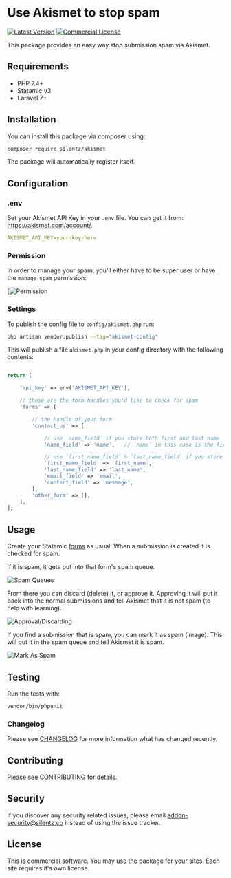 # Use Akismet to stop spam
[![Latest Version](https://img.shields.io/github/release/silentzco/statamic-akismet)](https://github.com/silentzco/statamic-akismet/releases)
[![Commercial License](https://img.shields.io/badge/license-Commercial-success?style=flat-square)](#)

This package provides an easy way stop submission spam via Akismet.

## Requirements

* PHP 7.4+
* Statamic v3
* Laravel 7+

## Installation

You can install this package via composer using:

```bash
composer require silentz/akismet
```

The package will automatically register itself.

## Configuration

### .env
Set your Akismet API Key in your `.env` file. You can get it from: https://akismet.com/account/.

```yaml
AKISMET_API_KEY=your-key-here
```

### Permission
In order to manage your spam, you'll either have to be super user or have the `manage spam` permission:

[![Permission](https://github.com/silentzco/statamic-akismet/blob/main/images/permission.png?raw=true)

### Settings
To publish the config file to `config/akismet.php` run:

```bash
php artisan vendor:publish --tag="akismet-config"
```

This will publish a file `akismet.php` in your config directory with the following contents:
```php

return [

    'api_key' => env('AKISMET_API_KEY'),

    // these are the form handles you'd like to check for spam
    'forms' => [

        // the handle of your form
        'contact_us' => [

            // use `name_field` if you store both first and last name
            'name_field' => 'name',   // `name` in this case is the field in your form

            // use `first_name_field` & `last_name_field` if you store them separately
            'first_name_field' => 'first_name',
            'last_name_field' => 'last_name',
            'email_field' => 'email',
            'content_field' => 'message',
        ],
        'other_form' => [],
    ],
];

```

## Usage

Create your Statamic [forms](https://statamic.dev/forms#content) as usual. When a submission is created it is checked for spam.

If it is spam, it gets put into that form's spam queue.

![Spam Queues](https://github.com/silentzco/statamic-akismet/blob/main/images/menu.png?raw=true)

From there you can discard (delete) it, or approve it. Approving it will put it back into the normal submissions and tell Akismet that it is not spam (to help with learning).

![Approval/Discarding](https://github.com/silentzco/statamic-akismet/blob/main/images/approval-discarding.png?raw=true)

If you find a submission that is spam, you can mark it as spam (image). This will put it in the spam queue and tell Akismet it is spam.

![Mark As Spam](https://github.com/silentzco/statamic-akismet/blob/main/images/mark-as-spam.png?raw=true)

## Testing

Run the tests with:
```bash
vendor/bin/phpunit
```

### Changelog

Please see [CHANGELOG](CHANGELOG.md) for more information what has changed recently.

## Contributing

Please see [CONTRIBUTING](CONTRIBUTING.md) for details.

## Security

If you discover any security related issues, please email [addon-security@silentz.co](mailto:addon-security@silentz.co) instead of using the issue tracker.

## License

This is commercial software. You may use the package for your sites. Each site requires it's own license.
